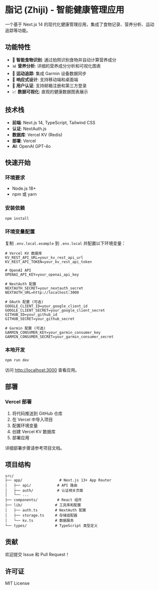 # 脂记 (Zhiji) - 智能健康管理应用

一个基于 Next.js 14 的现代化健康管理应用，集成了食物记录、营养分析、运动追踪等功能。

## 功能特性

- 🍎 **智能食物识别**: 通过拍照识别食物并自动计算营养成分
- 📊 **营养分析**: 详细的营养成分分析和可视化图表
- 🏃 **运动追踪**: 集成 Garmin 设备数据同步
- 📱 **响应式设计**: 支持移动端和桌面端
- 🔐 **用户认证**: 支持邮箱注册和第三方登录
- 📈 **数据可视化**: 直观的健康数据图表展示

## 技术栈

- **前端**: Next.js 14, TypeScript, Tailwind CSS
- **认证**: NextAuth.js
- **数据库**: Vercel KV (Redis)
- **部署**: Vercel
- **AI**: OpenAI GPT-4o

## 快速开始

### 环境要求

- Node.js 18+
- npm 或 yarn

### 安装依赖

```bash
npm install
```

### 环境变量配置

复制 `.env.local.example` 到 `.env.local` 并配置以下环境变量：

```env
# Vercel KV 数据库
KV_REST_API_URL=your_kv_rest_api_url
KV_REST_API_TOKEN=your_kv_rest_api_token

# OpenAI API
OPENAI_API_KEY=your_openai_api_key

# NextAuth 配置
NEXTAUTH_SECRET=your_nextauth_secret
NEXTAUTH_URL=http://localhost:3000

# OAuth 配置 (可选)
GOOGLE_CLIENT_ID=your_google_client_id
GOOGLE_CLIENT_SECRET=your_google_client_secret
GITHUB_ID=your_github_id
GITHUB_SECRET=your_github_secret

# Garmin 配置 (可选)
GARMIN_CONSUMER_KEY=your_garmin_consumer_key
GARMIN_CONSUMER_SECRET=your_garmin_consumer_secret
```

### 本地开发

```bash
npm run dev
```

访问 [http://localhost:3000](http://localhost:3000) 查看应用。

## 部署

### Vercel 部署

1. 将代码推送到 GitHub 仓库
2. 在 Vercel 中导入项目
3. 配置环境变量
4. 创建 Vercel KV 数据库
5. 部署应用

详细部署步骤请参考项目文档。

## 项目结构

```
src/
├── app/                 # Next.js 13+ App Router
│   ├── api/            # API 路由
│   ├── auth/           # 认证相关页面
│   └── ...
├── components/         # React 组件
├── lib/               # 工具库和配置
│   ├── auth.ts        # NextAuth 配置
│   ├── storage.ts     # 存储适配器
│   └── kv.ts          # 数据服务
└── types/             # TypeScript 类型定义
```

## 贡献

欢迎提交 Issue 和 Pull Request！

## 许可证

MIT License